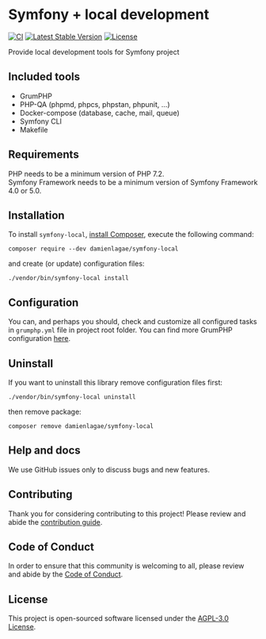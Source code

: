 # Symfony + local development

[![CI](https://github.com/damienlagae/symfony-local/actions/workflows/build.yml/badge.svg?branch=main)](https://github.com/damienlagae/symfony-local/actions/workflows/build.yml)
[![Latest Stable Version](https://poser.pugx.org/damienlagae/symfony-local/v)](//packagist.org/packages/damienlagae/symfony-local)
[![License](https://poser.pugx.org/damienlagae/symfony-local/license)](//packagist.org/packages/damienlagae/symfony-local)

Provide local development tools for Symfony project

## Included tools
* GrumPHP
* PHP-QA (phpmd, phpcs, phpstan, phpunit, ...)
* Docker-compose (database, cache, mail, queue)
* Symfony CLI
* Makefile

## Requirements
PHP needs to be a minimum version of PHP 7.2.  
Symfony Framework needs to be a minimum version of Symfony Framework 4.0 or 5.0.

## Installation
To install `symfony-local`, [install Composer](https://getcomposer.org/download/), execute the following command:
```
composer require --dev damienlagae/symfony-local
```
and create (or update) configuration files:
```
./vendor/bin/symfony-local install
```

## Configuration
You can, and perhaps you should, check and customize all configured tasks in `grumphp.yml` file in project root folder.
You can find more GrumPHP configuration [here](https://github.com/phpro/grumphp/blob/master/doc/commands.md#installation).

## Uninstall
If you want to uninstall this library remove configuration files first:
```
./vendor/bin/symfony-local uninstall
```
then remove package:
```
composer remove damienlagae/symfony-local
```

## Help and docs

We use GitHub issues only to discuss bugs and new features.

## Contributing

Thank you for considering contributing to this project! Please review and abide the [contribution guide](docs/CONTRIBUTING.md).

## Code of Conduct

In order to ensure that this community is welcoming to all, please review and abide by the [Code of Conduct](docs/CODE_OF_CONDUCT.md).

## License

This project is open-sourced software licensed under the [AGPL-3.0 License](LICENSE).